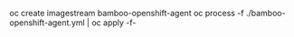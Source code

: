 oc create imagestream bamboo-openshift-agent
oc process -f ./bamboo-openshift-agent.yml | oc apply -f-